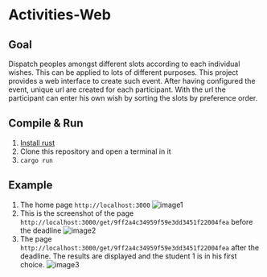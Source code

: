 # Activities-Web

## Goal

Dispatch peoples amongst different slots according to each individual wishes.
This can be applied to lots of different purposes.
This project provides a web interface to create such event.
After having configured the event, unique url are created for each participant.
With the url the participant can enter his own wish by sorting the slots by preference order.

## Compile & Run

1. [Install rust](https://www.rust-lang.org/en-US/downloads.html)
2. Clone this repository and open a terminal in it
3. `cargo run`

## Example

1. The home page `http://localhost:3000`
![image1](https://cloud.githubusercontent.com/assets/333780/17398306/66c47054-5a3c-11e6-8faf-181695762918.png "Event creation form")
2. This is the screenshot of the page `http://localhost:3000/get/9ff2a4c34959f59e3dd3451f22004fea` before the deadline
![image2](https://cloud.githubusercontent.com/assets/333780/17398308/66f12810-5a3c-11e6-8d3e-97ad9aa72a3c.png "Student 1 form")
3. The page `http://localhost:3000/get/9ff2a4c34959f59e3dd3451f22004fea` after the deadline. The results are displayed and the student 1 is in his first choice.
![image3](https://cloud.githubusercontent.com/assets/333780/17398307/66dea672-5a3c-11e6-95d6-53c15ec517ce.png "Everybody see the result after the deadline")


